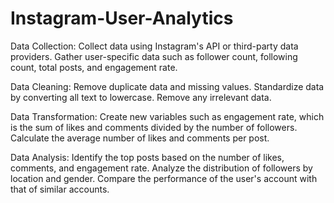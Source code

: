 # Instagram-User-Analytics
Data Collection:
Collect data using Instagram's API or third-party data providers.
Gather user-specific data such as follower count, following count, total posts, and engagement rate.

Data Cleaning:
Remove duplicate data and missing values.
Standardize data by converting all text to lowercase.
Remove any irrelevant data.

Data Transformation:
Create new variables such as engagement rate, which is the sum of likes and comments divided by the number of followers.
Calculate the average number of likes and comments per post.

Data Analysis:
Identify the top posts based on the number of likes, comments, and engagement rate.
Analyze the distribution of followers by location and gender.
Compare the performance of the user's account with that of similar accounts.
